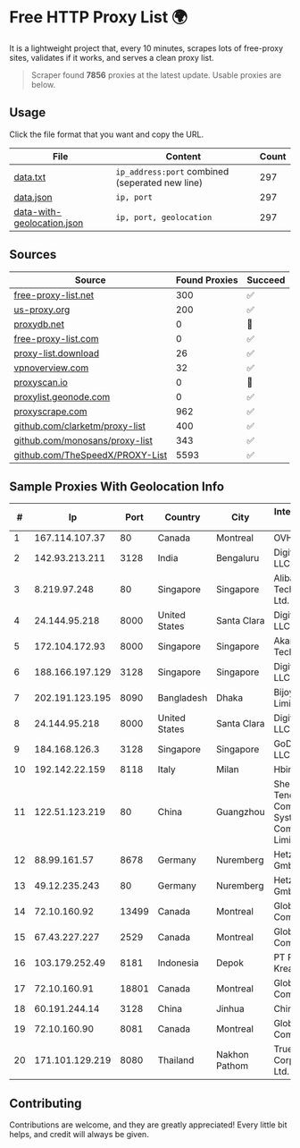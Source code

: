 
# Free HTTP Proxy List 🌍

It is a lightweight project that, every 10 minutes, scrapes lots of free-proxy sites, validates if it works, and serves a clean proxy list.


> Scraper found **7856** proxies at the latest update. Usable proxies are below.

## Usage

Click the file format that you want and copy the URL.


|File|Content|Count|
|----|-------|-----|
|[data.txt](https://raw.githubusercontent.com/themiralay/Proxy-List-World/master/data.txt)|`ip_address:port` combined (seperated new line)|297|
|[data.json](https://raw.githubusercontent.com/themiralay/Proxy-List-World/master/data.json)|`ip, port`|297|
|[data-with-geolocation.json](https://raw.githubusercontent.com/themiralay/Proxy-List-World/master/data-with-geolocation.json)|`ip, port, geolocation`|297|

## Sources

|Source|Found Proxies|Succeed|
|------|-------------|-------|
|[free-proxy-list.net](https://free-proxy-list.net)|300|✅|
|[us-proxy.org](https://www.us-proxy.org)|200|✅|
|[proxydb.net](http://proxydb.net)|0|🚫|
|[free-proxy-list.com](https://free-proxy-list.com/?page=&port=&type%5B%5D=http&type%5B%5D=https&up_time=0&search=Search)|0|✅|
|[proxy-list.download](https://www.proxy-list.download/HTTP)|26|✅|
|[vpnoverview.com](https://vpnoverview.com/privacy/anonymous-browsing/free-proxy-servers)|32|✅|
|[proxyscan.io](https://www.proxyscan.io)|0|🚫|
|[proxylist.geonode.com](https://proxylist.geonode.com/api/proxy-list?limit=300&page=1&sort_by=lastChecked&sort_type=desc&protocols=http,https)|0|✅|
|[proxyscrape.com](https://api.proxyscrape.com/v2/?request=displayproxies&protocol=http&timeout=10000&country=all&ssl=all&anonymity=all)|962|✅|
|[github.com/clarketm/proxy-list](https://raw.githubusercontent.com/clarketm/proxy-list/master/proxy-list-raw.txt)|400|✅|
|[github.com/monosans/proxy-list](https://raw.githubusercontent.com/monosans/proxy-list/main/proxies/http.txt)|343|✅|
|[github.com/TheSpeedX/PROXY-List](https://raw.githubusercontent.com/TheSpeedX/PROXY-List/master/http.txt)|5593|✅|


## Sample Proxies With Geolocation Info

|#|Ip|Port|Country|City|Internet Service Provider|
|-|--|----|-------|----|-------------------------|
|1|167.114.107.37|80|Canada|Montreal|OVH SAS|
|2|142.93.213.211|3128|India|Bengaluru|DigitalOcean, LLC|
|3|8.219.97.248|80|Singapore|Singapore|Alibaba (US) Technology Co., Ltd.|
|4|24.144.95.218|8000|United States|Santa Clara|DigitalOcean, LLC|
|5|172.104.172.93|8000|Singapore|Singapore|Akamai Technologies|
|6|188.166.197.129|3128|Singapore|Singapore|DigitalOcean, LLC|
|7|202.191.123.195|8090|Bangladesh|Dhaka|Bijoy Online Limited|
|8|24.144.95.218|8000|United States|Santa Clara|DigitalOcean, LLC|
|9|184.168.126.3|3128|Singapore|Singapore|GoDaddy.com, LLC|
|10|192.142.22.159|8118|Italy|Milan|Hbing Limited|
|11|122.51.123.219|80|China|Guangzhou|Shenzhen Tencent Computer Systems Company Limited|
|12|88.99.161.57|8678|Germany|Nuremberg|Hetzner Online GmbH|
|13|49.12.235.243|80|Germany|Nuremberg|Hetzner Online GmbH|
|14|72.10.160.92|13499|Canada|Montreal|GloboTech Communications|
|15|67.43.227.227|2529|Canada|Montreal|GloboTech Communications|
|16|103.179.252.49|8181|Indonesia|Depok|PT Pusaka Kreasi Mandiri|
|17|72.10.160.91|18801|Canada|Montreal|GloboTech Communications|
|18|60.191.244.14|3128|China|Jinhua|Chinanet|
|19|72.10.160.90|8081|Canada|Montreal|GloboTech Communications|
|20|171.101.129.219|8080|Thailand|Nakhon Pathom|True Internet Corporation CO. Ltd.|



## Contributing

Contributions are welcome, and they are greatly appreciated! Every
little bit helps, and credit will always be given.

